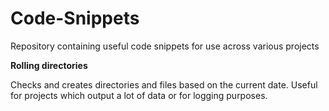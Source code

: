 # Code-Snippets
Repository containing useful code snippets for use across various projects

**Rolling directories**

Checks and creates directories and files based on the current date.  Useful for projects which output a lot of data or for logging purposes.
